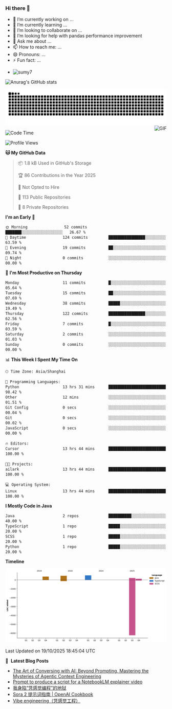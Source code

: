 ### Hi there 👋
<!--
**alloevil/alloevil** is a ✨ _special_ ✨ repository because its `README.md` (this file) appears on your GitHub profile.

Here are some ideas to get you started:

- 🔭 I’m currently working on ...
- 🌱 I’m currently learning ...
- 👯 I’m looking to collaborate on ...
- 🤔 I’m looking for help with ...
- 💬 Ask me about ...
- 📫 How to reach me: ...
- 😄 Pronouns: ...
- ⚡ Fun fact: ...
-->

- 🔭 I’m currently working on ...
- 🌱 I’m currently learning ...
- 👯 I’m looking to collaborate on ...
- 🤔 I’m looking for help with pandas performance improvement
- 💬 Ask me about ...
- 📫 How to reach me: ...
- 😄 Pronouns: ...
- ⚡ Fun fact: ...
  
+ ![sumy7](https://komarev.com/ghpvc/?username=alloevil)

![Anurag's GitHub stats](https://github-readme-stats.vercel.app/api?username=alloevil&show_icons=true&bg_color=00000000)

<picture align="center">
  <source media="(prefers-color-scheme: dark)" srcset="https://github.com/alloevil/alloevil/blob/output/github-contribution-grid-snake.svg">
  <source media="(prefers-color-scheme: dark)" srcset="https://github.com/alloevil/alloevil/blob/output/github-contribution-grid-snake.svg">
  <img alt="github contribution grid snake animation" src="https://github.com/alloevil/alloevil/blob/output/github-contribution-grid-snake.svg">
</picture>

<img align="right" alt="GIF" src="https://raw.githubusercontent.com/JoeyBling/JoeyBling/master/pic/pusheencode.gif" />

<!--START_SECTION:waka-->
![Code Time](http://img.shields.io/badge/Code%20Time-2%2C417%20hrs%2030%20mins-blue)

![Profile Views](http://img.shields.io/badge/Profile%20Views-3-blue)

**🐱 My GitHub Data** 

> 📦 1.8 kB Used in GitHub's Storage 
 > 
> 🏆 86 Contributions in the Year 2025
 > 
> 🚫 Not Opted to Hire
 > 
> 📜 113 Public Repositories 
 > 
> 🔑 8 Private Repositories 
 > 
**I'm an Early 🐤** 

```text
🌞 Morning                52 commits          ███████░░░░░░░░░░░░░░░░░░   26.67 % 
🌆 Daytime                124 commits         ████████████████░░░░░░░░░   63.59 % 
🌃 Evening                19 commits          ██░░░░░░░░░░░░░░░░░░░░░░░   09.74 % 
🌙 Night                  0 commits           ░░░░░░░░░░░░░░░░░░░░░░░░░   00.00 % 
```
📅 **I'm Most Productive on Thursday** 

```text
Monday                   11 commits          █░░░░░░░░░░░░░░░░░░░░░░░░   05.64 % 
Tuesday                  15 commits          ██░░░░░░░░░░░░░░░░░░░░░░░   07.69 % 
Wednesday                38 commits          █████░░░░░░░░░░░░░░░░░░░░   19.49 % 
Thursday                 122 commits         ████████████████░░░░░░░░░   62.56 % 
Friday                   7 commits           █░░░░░░░░░░░░░░░░░░░░░░░░   03.59 % 
Saturday                 2 commits           ░░░░░░░░░░░░░░░░░░░░░░░░░   01.03 % 
Sunday                   0 commits           ░░░░░░░░░░░░░░░░░░░░░░░░░   00.00 % 
```


📊 **This Week I Spent My Time On** 

```text
🕑︎ Time Zone: Asia/Shanghai

💬 Programming Languages: 
Python                   13 hrs 31 mins      █████████████████████████   98.42 % 
Other                    12 mins             ░░░░░░░░░░░░░░░░░░░░░░░░░   01.51 % 
Git Config               0 secs              ░░░░░░░░░░░░░░░░░░░░░░░░░   00.04 % 
Git                      0 secs              ░░░░░░░░░░░░░░░░░░░░░░░░░   00.02 % 
JavaScript               0 secs              ░░░░░░░░░░░░░░░░░░░░░░░░░   00.00 % 

🔥 Editors: 
Cursor                   13 hrs 44 mins      █████████████████████████   100.00 % 

🐱‍💻 Projects: 
ailark                   13 hrs 44 mins      █████████████████████████   100.00 % 

💻 Operating System: 
Linux                    13 hrs 44 mins      █████████████████████████   100.00 % 
```

**I Mostly Code in Java** 

```text
Java                     2 repos             ██████████░░░░░░░░░░░░░░░   40.00 % 
TypeScript               1 repo              █████░░░░░░░░░░░░░░░░░░░░   20.00 % 
SCSS                     1 repo              █████░░░░░░░░░░░░░░░░░░░░   20.00 % 
Python                   1 repo              █████░░░░░░░░░░░░░░░░░░░░   20.00 % 
```



**Timeline**

![Lines of Code chart](https://raw.githubusercontent.com/alloevil/alloevil/main/assets/bar_graph.png)


 Last Updated on 19/10/2025 18:45:04 UTC
<!--END_SECTION:waka-->

📕 &nbsp;**Latest Blog Posts**
<!-- BLOG-POST-LIST:START -->
- [The Art of Conversing with AI: Beyond Prompting, Mastering the Mysteries of Agentic Context Engineering](https://baoyu.io/blog/the-art-of-conversing-with-ai-master-context-engineering-for-ai-agents)
- [Prompt to produce a script for a NotebookLM explainer video](https://baoyu.io/blog/notebooklm-explainer-video-script-prompt)
- [我身陷“凭感觉编程”的地狱](https://baoyu.io/translations/vibe-code-hell)
- [Sora 2 提示词指南 | OpenAI Cookbook](https://baoyu.io/translations/sora2_prompting_guide)
- [Vibe engineering（凭感觉工程）](https://baoyu.io/translations/vibe-engineering)
<!-- BLOG-POST-LIST:END -->
